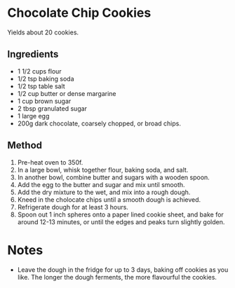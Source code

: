 # Chocolate Chip Cookies

Yields about 20 cookies.

## Ingredients

* 1 1/2 cups flour
* 1/2 tsp baking soda
* 1/2 tsp table salt
* 1/2 cup butter or dense margarine
* 1 cup brown sugar
* 2 tbsp granulated sugar
* 1 large egg
* 200g dark chocolate, coarsely chopped, or broad chips.

## Method

1. Pre-heat oven to 350f.
2. In a large bowl, whisk together flour, baking soda, and salt.
3. In another bowl, combine butter and sugars with a wooden spoon.
4. Add the egg to the butter and sugar and mix until smooth.
5. Add the dry mixture to the wet, and mix into a rough dough.
6. Kneed in the cholocate chips until a smooth dough is achieved.
7. Refrigerate dough for at least 3 hours.
8. Spoon out 1 inch spheres onto a paper lined cookie sheet, and bake for around 12-13 minutes, or until the edges and peaks turn slightly golden.

# Notes

* Leave the dough in the fridge for up to 3 days, baking off cookies as you like. The longer the dough ferments, the more flavourful the cookies.

